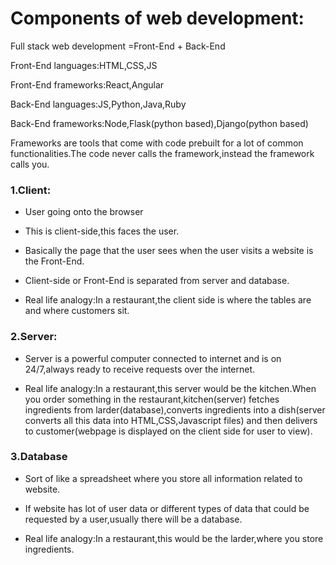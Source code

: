 # Components of web development:

Full stack web development =Front-End + Back-End

Front-End languages:HTML,CSS,JS

Front-End frameworks:React,Angular

Back-End languages:JS,Python,Java,Ruby

Back-End frameworks:Node,Flask(python based),Django(python based)

Frameworks are tools that come with code prebuilt for a lot of common functionalities.The code never calls the framework,instead the framework calls you.

### 1.Client:

* User going onto the browser

* This is client-side,this faces the user.

* Basically the page that the user sees when the user visits a website is the Front-End.

* Client-side or Front-End is separated from server and database.

* Real life analogy:In a restaurant,the client side is where the tables are and where customers sit.

### 2.Server:

* Server is a powerful computer connected to internet and is on 24/7,always ready to receive requests over the internet.

* Real life analogy:In a restaurant,this server would be the kitchen.When you order something in the restaurant,kitchen(server) fetches ingredients from larder(database),converts ingredients into a dish(server converts all this data into HTML,CSS,Javascript files) and then delivers to customer(webpage is displayed on the client side for user to view).

### 3.Database

* Sort of like a spreadsheet where you store all information related to website.

* If website has lot of user data or different types of data that could be requested by a user,usually there will be a database.

* Real life analogy:In a restaurant,this would be the larder,where you store ingredients.



